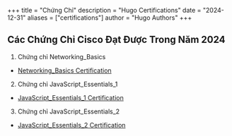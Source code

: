 +++
title = "Chứng Chỉ"
description = "Hugo Certifications"
date = "2024-12-31"
aliases = ["certifications"]
author = "Hugo Authors"
+++

## Các Chứng Chỉ Cisco Đạt Được Trong Năm 2024

1. Chứng chỉ Networking_Basics
 - [Networking_Basics Certification](/certificate/Networking_Basics.pdf)
2. Chứng chỉ JavaScript_Essentials_1
 - [JavaScript_Essentials_1 Certification](/certificate/JavaScript_Essentials_1.pdf)
3. Chứng chỉ JavaScript_Essentials_2
 - [JavaScript_Essentials_2 Certification](/certificate/JavaScript_Essentials_2.pdf)
